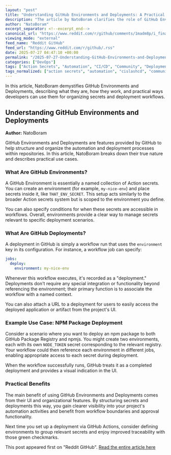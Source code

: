 ```yaml
---
layout: "post"
title: "Understanding GitHub Environments and Deployments: A Practical Overview"
description: "The article by NatoBoram clarifies the role of GitHub Environments and Deployments, describing environments as collections of Action secrets with associated conditions, and deployments as workflow runs using specified environments. The author presents practical scenarios for using multiple environments and explains their UI benefits."
author: "NatoBoram"
excerpt_separator: <!--excerpt_end-->
canonical_url: "https://www.reddit.com/r/github/comments/1madm8p/i_finally_understand_what_are_github_environments/"
viewing_mode: "external"
feed_name: "Reddit GitHub"
feed_url: "https://www.reddit.com/r/github/.rss"
date: 2025-07-27 04:47:10 +00:00
permalink: "/2025-07-27-Understanding-GitHub-Environments-and-Deployments-A-Practical-Overview.html"
categories: ["DevOps"]
tags: ["Action Secrets", "Automation", "CI/CD", "Community", "Deployment Workflow", "DevOps", "GitHub", "GitHub Actions", "GitHub Deployments", "GitHub Environments", "GitHub Package Registry", "npm", "Workflow"]
tags_normalized: ["action secrets", "automation", "cislashcd", "community", "deployment workflow", "devops", "github", "github actions", "github deployments", "github environments", "github package registry", "npm", "workflow"]
---
```


In this article, NatoBoram demystifies GitHub Environments and Deployments, describing what they are, how they work, and practical ways developers can use them for organizing secrets and deployment workflows.<!--excerpt_end-->

## Understanding GitHub Environments and Deployments

**Author:** NatoBoram

GitHub Environments and Deployments are features provided by GitHub to help structure and organize the automation and deployment processes within repositories. In this article, NatoBoram breaks down their true nature and describes practical use cases.

### What Are GitHub Environments?

A GitHub Environment is essentially a named collection of Action secrets. You can create an environment (for example, `my-nice-env`) and place secrets inside it, like `THAT_ENV_SECRET`. This setup acts similarly to the broader Action secrets system but is scoped to the environment you define.

You can also specify conditions for when these secrets are accessible in workflows. Overall, environments provide a clear way to manage secrets relevant to specific deployment scenarios.

### What Are GitHub Deployments?

A deployment in GitHub is simply a workflow run that uses the `environment` key in its configuration. For instance, a workflow job can specify:

```yaml
jobs:
  deploy:
    environment: my-nice-env
```

Whenever this workflow executes, it's recorded as a "deployment." Deployments don't require any special integration or functionality beyond referencing the environment; their primary function is to associate the workflow with a named context.

You can also attach a URL to a deployment for users to easily access the deployed application or artifact from the project's UI.

### Example Use Case: NPM Package Deployment

Consider a scenario where you want to deploy an npm package to both GitHub Package Registry and npmjs. You might create two environments, each with its own `NODE_TOKEN` secret corresponding to the relevant registry. Your workflow could then reference each environment in different jobs, enabling appropriate access to each secret during deployment.

When the workflow successfully runs, GitHub treats it as a completed deployment and provides a visual indication in the UI.

### Practical Benefits

The main benefit of using GitHub Environments and Deployments comes from their UI and organizational features. By structuring secrets and deployments this way, you gain clearer visibility into your project's automation activities and benefit from workflow boundaries and approval functionality.

Next time you set up a deployment via GitHub Actions, consider defining environments to group relevant secrets and enjoy improved traceability with those green checkmarks.

This post appeared first on "Reddit GitHub". [Read the entire article here](https://www.reddit.com/r/github/comments/1madm8p/i_finally_understand_what_are_github_environments/)
